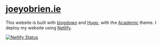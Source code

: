 # [joeyobrien.ie](https://joeyobrien.ie)

This website is built with [blogdown](https://github.com/rstudio/blogdown) and [Hugo](https://gohugo.io/), with the [Academic](https://academic-demo.netlify.app/ ) theme. I deploy my website using [Netlify](https://www.netlify.com/). 

[![Netlify Status](https://api.netlify.com/api/v1/badges/3a8dedef-2f61-4083-a058-aad09e421e9f/deploy-status)](https://app.netlify.com/sites/joeyobrien/deploys)
